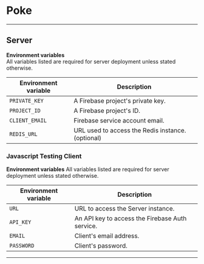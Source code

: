 # Poke
___
## Server

**Environment variables**\
All variables listed are required for server deployment unless stated otherwise.

| Environment variable  | Description |
| ---- |-------------|
| `PRIVATE_KEY` | A Firebase project's private key. |
| `PROJECT_ID` | A Firebase project's ID. |
| `CLIENT_EMAIL` | Firebase service account email. |
| `REDIS_URL` | URL used to access the Redis instance. \(optional\) |

### Javascript Testing Client

**Environment variables**
All variables listed are required for server deployment unless stated otherwise.

| Environment variable  | Description |
| ---- |-------------|
| `URL` | URL to access the Server instance. |
| `API_KEY` | An API key to access the Firebase Auth service. |
| `EMAIL` | Client's email address. |
| `PASSWORD` | Client's password. |

___


